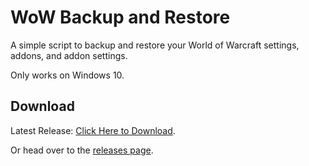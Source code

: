 # WoW Backup and Restore

A simple script to backup and restore your World of Warcraft settings, addons, and addon settings.

Only works on Windows 10.

## Download

Latest Release: [Click Here to Download](https://github.com/smashedr/wow-backup/releases/latest/download/WoW-Backup.exe).

Or head over to the [releases page](https://github.com/smashedr/wow-backup/releases).
